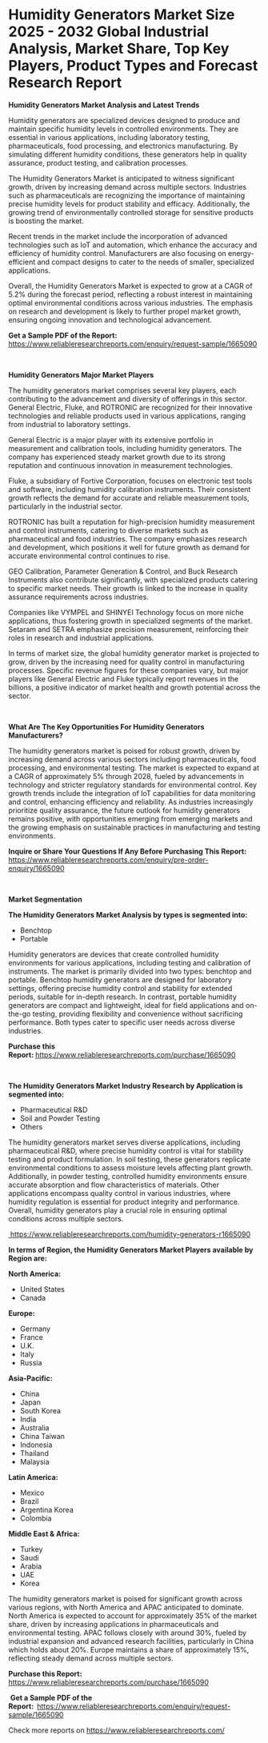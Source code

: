 <p><h1>Humidity Generators Market Size 2025 - 2032 Global Industrial Analysis, Market Share, Top Key Players, Product Types and Forecast Research Report</h1></p><p><strong>Humidity Generators Market Analysis and Latest Trends</strong></p>
<p><p>Humidity generators are specialized devices designed to produce and maintain specific humidity levels in controlled environments. They are essential in various applications, including laboratory testing, pharmaceuticals, food processing, and electronics manufacturing. By simulating different humidity conditions, these generators help in quality assurance, product testing, and calibration processes.</p><p>The Humidity Generators Market is anticipated to witness significant growth, driven by increasing demand across multiple sectors. Industries such as pharmaceuticals are recognizing the importance of maintaining precise humidity levels for product stability and efficacy. Additionally, the growing trend of environmentally controlled storage for sensitive products is boosting the market.</p><p>Recent trends in the market include the incorporation of advanced technologies such as IoT and automation, which enhance the accuracy and efficiency of humidity control. Manufacturers are also focusing on energy-efficient and compact designs to cater to the needs of smaller, specialized applications.</p><p>Overall, the Humidity Generators Market is expected to grow at a CAGR of 5.2% during the forecast period, reflecting a robust interest in maintaining optimal environmental conditions across various industries. The emphasis on research and development is likely to further propel market growth, ensuring ongoing innovation and technological advancement.</p></p>
<p><strong>Get a Sample PDF of the Report:&nbsp;</strong> <a href="https://www.reliableresearchreports.com/enquiry/request-sample/1665090?utm_campaign=3110&utm_medium=2&utm_source=Github&utm_content=ia&utm_term=06032025&utm_id=humidity-generators">https://www.reliableresearchreports.com/enquiry/request-sample/1665090</a></p>
<p>&nbsp;</p>
<p><strong>Humidity Generators Major Market Players</strong></p>
<p><p>The humidity generators market comprises several key players, each contributing to the advancement and diversity of offerings in this sector. General Electric, Fluke, and ROTRONIC are recognized for their innovative technologies and reliable products used in various applications, ranging from industrial to laboratory settings.</p><p>General Electric is a major player with its extensive portfolio in measurement and calibration tools, including humidity generators. The company has experienced steady market growth due to its strong reputation and continuous innovation in measurement technologies.</p><p>Fluke, a subsidiary of Fortive Corporation, focuses on electronic test tools and software, including humidity calibration instruments. Their consistent growth reflects the demand for accurate and reliable measurement tools, particularly in the industrial sector.</p><p>ROTRONIC has built a reputation for high-precision humidity measurement and control instruments, catering to diverse markets such as pharmaceutical and food industries. The company emphasizes research and development, which positions it well for future growth as demand for accurate environmental control continues to rise.</p><p>GEO Calibration, Parameter Generation & Control, and Buck Research Instruments also contribute significantly, with specialized products catering to specific market needs. Their growth is linked to the increase in quality assurance requirements across industries.</p><p>Companies like VYMPEL and SHINYEI Technology focus on more niche applications, thus fostering growth in specialized segments of the market. Setaram and SETRA emphasize precision measurement, reinforcing their roles in research and industrial applications.</p><p>In terms of market size, the global humidity generator market is projected to grow, driven by the increasing need for quality control in manufacturing processes. Specific revenue figures for these companies vary, but major players like General Electric and Fluke typically report revenues in the billions, a positive indicator of market health and growth potential across the sector.</p></p>
<p>&nbsp;</p>
<p><strong>What Are The Key Opportunities For Humidity Generators Manufacturers?</strong></p>
<p><p>The humidity generators market is poised for robust growth, driven by increasing demand across various sectors including pharmaceuticals, food processing, and environmental testing. The market is expected to expand at a CAGR of approximately 5% through 2028, fueled by advancements in technology and stricter regulatory standards for environmental control. Key growth trends include the integration of IoT capabilities for data monitoring and control, enhancing efficiency and reliability. As industries increasingly prioritize quality assurance, the future outlook for humidity generators remains positive, with opportunities emerging from emerging markets and the growing emphasis on sustainable practices in manufacturing and testing environments.</p></p>
<p><strong>Inquire or Share Your Questions If Any Before Purchasing This Report:</strong> <a href="https://www.reliableresearchreports.com/enquiry/pre-order-enquiry/1665090?utm_campaign=3110&utm_medium=2&utm_source=Github&utm_content=ia&utm_term=06032025&utm_id=humidity-generators">https://www.reliableresearchreports.com/enquiry/pre-order-enquiry/1665090</a></p>
<p>&nbsp;</p>
<p><strong>Market Segmentation</strong></p>
<p><strong>The Humidity Generators Market Analysis by types is segmented into:</strong></p>
<p><ul><li>Benchtop</li><li>Portable</li></ul></p>
<p><p>Humidity generators are devices that create controlled humidity environments for various applications, including testing and calibration of instruments. The market is primarily divided into two types: benchtop and portable. Benchtop humidity generators are designed for laboratory settings, offering precise humidity control and stability for extended periods, suitable for in-depth research. In contrast, portable humidity generators are compact and lightweight, ideal for field applications and on-the-go testing, providing flexibility and convenience without sacrificing performance. Both types cater to specific user needs across diverse industries.</p></p>
<p><strong>Purchase this Report:&nbsp;</strong><a href="https://www.reliableresearchreports.com/purchase/1665090?utm_campaign=3110&utm_medium=2&utm_source=Github&utm_content=ia&utm_term=06032025&utm_id=humidity-generators">https://www.reliableresearchreports.com/purchase/1665090</a></p>
<p>&nbsp;</p>
<p><strong>The Humidity Generators Market Industry Research by Application is segmented into:</strong></p>
<p><ul><li>Pharmaceutical R&D</li><li>Soil and Powder Testing</li><li>Others</li></ul></p>
<p><p>The humidity generators market serves diverse applications, including pharmaceutical R&D, where precise humidity control is vital for stability testing and product formulation. In soil testing, these generators replicate environmental conditions to assess moisture levels affecting plant growth. Additionally, in powder testing, controlled humidity environments ensure accurate absorption and flow characteristics of materials. Other applications encompass quality control in various industries, where humidity regulation is essential for product integrity and performance. Overall, humidity generators play a crucial role in ensuring optimal conditions across multiple sectors.</p></p>
<p><a href="https://www.reliableresearchreports.com/humidity-generators-r1665090?utm_campaign=3110&utm_medium=2&utm_source=Github&utm_content=ia&utm_term=06032025&utm_id=humidity-generators">&nbsp;https://www.reliableresearchreports.com/humidity-generators-r1665090</a></p>
<p><strong>In terms of Region, the Humidity Generators Market Players available by Region are:</strong></p>
<p>
    <p> <strong> North America: </strong>
        <ul>
            <li>United States</li>
            <li>Canada</li>
        </ul>
        </p> 
    <p> <strong> Europe: </strong>
        <ul>
            <li>Germany</li>
            <li>France</li>
            <li>U.K.</li>
            <li>Italy</li>
            <li>Russia</li>
        </ul>
        </p> 
    <p> <strong> Asia-Pacific: </strong>
        <ul>
            <li>China</li>
            <li>Japan</li>
            <li>South Korea</li>
            <li>India</li>
            <li>Australia</li>
            <li>China Taiwan</li>
            <li>Indonesia</li>
            <li>Thailand</li>
            <li>Malaysia</li>
        </ul>
        </p> 
    <p> <strong> Latin America: </strong>
        <ul>
            <li>Mexico</li>
            <li>Brazil</li>
            <li>Argentina Korea</li>
            <li>Colombia</li>
        </ul>
        </p> 
    <p> <strong> Middle East & Africa: </strong>
        <ul>
            <li>Turkey</li>
            <li>Saudi</li>
            <li>Arabia</li>
            <li>UAE</li>
            <li>Korea</li>
        </ul>
    </p>
    </p>
<p><p>The humidity generators market is poised for significant growth across various regions, with North America and APAC anticipated to dominate. North America is expected to account for approximately 35% of the market share, driven by increasing applications in pharmaceuticals and environmental testing. APAC follows closely with around 30%, fueled by industrial expansion and advanced research facilities, particularly in China which holds about 20%. Europe maintains a share of approximately 15%, reflecting steady demand across multiple sectors.</p></p>
<p><strong>Purchase this Report: </strong><a href="https://www.reliableresearchreports.com/purchase/1665090?utm_campaign=3110&utm_medium=2&utm_source=Github&utm_content=ia&utm_term=06032025&utm_id=humidity-generators">https://www.reliableresearchreports.com/purchase/1665090</a></p>
<p>&nbsp;<strong>Get a Sample PDF of the Report:&nbsp;&nbsp;</strong><a href="https://www.reliableresearchreports.com/enquiry/request-sample/1665090?utm_campaign=3110&utm_medium=2&utm_source=Github&utm_content=ia&utm_term=06032025&utm_id=humidity-generators">https://www.reliableresearchreports.com/enquiry/request-sample/1665090</a></p>
<p><strong></strong></p>
<p>Check more reports on <a href="https://www.reliableresearchreports.com/?utm_campaign=3110&utm_medium=2&utm_source=Github&utm_content=ia&utm_term=06032025&utm_id=humidity-generators">https://www.reliableresearchreports.com/</a></p>